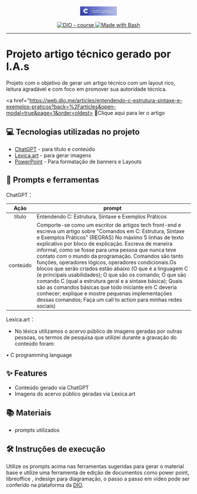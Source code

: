 <p align="center">
    <img width="100" src=".github/assets/banner.jpg">
</p>


<p align="center">
  <a href="https://dio.me/"><img src="https://img.shields.io/badge/DIO-Course-28DA77?logo=youtube" alt="DIO - course">
  </a>
  <a href="https://www.gnu.org/software/bash/" title="Go to Bash homepage"><img src="https://img.shields.io/badge/Prompt-Project-blue?logo=gnu-bash&amp;logoColor=white" alt="Made with Bash">
  </a>
</p>

-------


# Projeto artigo técnico gerado por I.A.s

Projeto com o objetivo de gerar um artigo técnico com um layout rico, leitura agradável e com foco em promover sua autoridade técnica.

<a href="https://web.dio.me/articles/entendendo-c-estrutura-sintaxe-e-exemplos-praticos?back=%2Farticles&open-modal=true&page=1&order=oldest> 📕Clique aqui para ler o artigo</a>

## 💻 Tecnologias utilizadas no projeto

- [ChatGPT](https://chat.openai.com/) - para título e conteúdo
- [Lexica.art](https://lexica.art/) - para gerar imagens
- [PowerPoint](https://www.microsoft.com/en/microsoft-365/powerpoint) - Para formatação de banners e Layouts

## 📄 Prompts e ferramentas


ChatGPT：

|   Ação   | prompt                                                                                                                                                                                                                                                                         |
| :------: | ------------------------------------------------------------------------------------------------------------------------------------------------------------------------------------------------------------------------------------------------------------------------------ |
|  título  | Entendendo C: Estrutura, Sintaxe e Exemplos Práticos                                                                                                                                                                                                    |
| conteúdo | Comporte-se como um escritor de artigos tech front-end e escreva um artigo sobre "Comandos em C: Estrutura, Sintaxe e Exemplos Práticos" {REGRAS} No máximo 5 linhas de texto explicativo por bloco de explicação. Escreva de maneira informal, como se fosse para uma pessoa que nunca teve contato com o mundo da programação. Comandos são tanto funções, operadores lógicos, operadores condicionais.Os blocos que serão criados estão abaixo (O que é a linguagem C (e principais usabilidades); O que são os comando; O que são comando C (qual a estrutura geral e a sintaxe básica); Quais são as comandos básicas que todo iniciante em C deveria conhecer; explique e mostre pequenas implementações dessas comandos; Faça um call to action para minhas redes sociais)                                                                                                |


Lexica.art：

- No léxica utilizamos o acervo público de imagens geradas por outras pessoas, os termos de pesquisa que utilizei durante a gravação do conteúdo foram:

• C programming language



## ✨ Features

- Conteúdo gerado via ChatGPT
- Imagens do acervo público geradas via Lexica.art

## 📚 Materiais

- prompts utilizados

## 🛠️ Instruções de execução

Utilize os prompts acima nas ferramentas sugeridas para gerar o material base e utilize uma ferramenta de edição de documentos como power point, libreoffice , indesign para diagramação, o passo a passo em vídeo pode ser conferido na plataforma da [DIO](https://dio.me).
